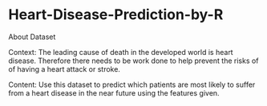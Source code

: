 # Heart-Disease-Prediction-by-R

About Dataset

Context: The leading cause of death in the developed world is heart disease. Therefore there needs to be work done to help prevent the risks of of having a heart attack or stroke.

Content: Use this dataset to predict which patients are most likely to suffer from a heart disease in the near future using the features given.
